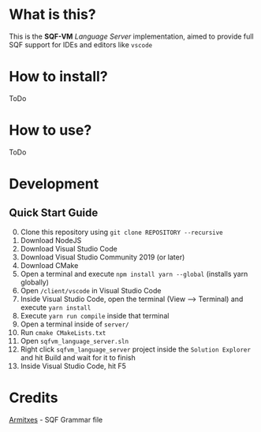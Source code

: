 # What is this?
This is the **SQF-VM** *Language Server* implementation, aimed to provide full SQF support
for IDEs and editors like `vscode`

# How to install?
ToDo

# How to use?
ToDo

# Development

## Quick Start Guide
0.  Clone this repository using `git clone REPOSITORY --recursive`
1.  Download NodeJS
2.  Download Visual Studio Code
3.  Download Visual Studio Community 2019 (or later)
4.  Download CMake
5.  Open a terminal and execute `npm install yarn --global` (installs yarn globally)
6.  Open `/client/vscode` in Visual Studio Code
7.  Inside Visual Studio Code, open the terminal (View --> Terminal) and execute `yarn install`
8.  Execute `yarn run compile` inside that terminal
9.  Open a terminal inside of `server/`
10. Run `cmake CMakeLists.txt`
11. Open `sqfvm_language_server.sln`
12. Right click `sqfvm_language_server` project inside the `Solution Explorer` and hit Build and wait for it to finish
13. Inside Visual Studio Code, hit F5

# Credits
[Armitxes](https://github.com/Armitxes/VSCode_SQF) - SQF Grammar file